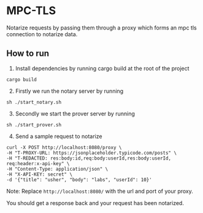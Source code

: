 # MPC-TLS
Notarize requests by passing them through a proxy which forms an mpc tls connection to notarize data.

## How to run
1) Install dependencies by running cargo build at the root of the project
```
cargo build
```

2) Firstly we run the notary server by running
```
sh ./start_notary.sh
```

3) Secondly we start the prover server by running
```
sh ./start_prover.sh
```

4) Send a sample request to notarize
```
curl -X POST http://localhost:8080/proxy \
-H "T-PROXY-URL: https://jsonplaceholder.typicode.com/posts" \
-H "T-REDACTED: res:body:id,req:body:userId,res:body:userId, req:header:x-api-key" \
-H "Content-Type: application/json" \
-H "X-API-KEY: secret" \
-d '{"title": "usher", "body": "labs", "userId": 10}'
```
Note: Replace `http://localhost:8080/` with the url and port of your proxy.

You should get a response back and your request has been notarized.
